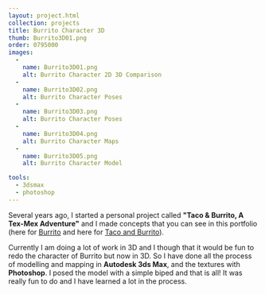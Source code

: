 ```yaml
---
layout: project.html
collection: projects
title: Burrito Character 3D
thumb: Burrito3D01.png
order: 0795000
images:
  -
    name: Burrito3D01.png
    alt: Burrito Character 2D 3D Comparison
  -
    name: Burrito3D02.png
    alt: Burrito Character Poses
  -
    name: Burrito3D03.png
    alt: Burrito Character Poses
  -
    name: Burrito3D04.png
    alt: Burrito Character Maps
  -
    name: Burrito3D05.png
    alt: Burrito Character Model

tools:
  - 3dsmax
  - photoshop
---
```


Several years ago, I started a personal project called **"Taco & Burrito, A Tex-Mex Adventure"** and I made concepts that you can see in this portfolio (here for [Burrito](/projects/burrito-character-design/) and here for [Taco and Burrito](/projects/taco-burrito/)).

Currently I am doing a lot of work in 3D and I though that it would be fun to redo the character of Burrito but now in 3D. So I have done all the process of modelling and mapping in **Autodesk 3ds Max**, and the textures with **Photoshop**. I posed the model with a simple biped and that is all! It was really fun to do and I have learned a lot in the process.  

